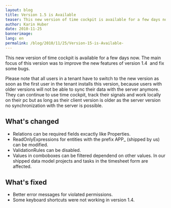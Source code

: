 ```yaml
---
layout: blog
title: Version 1.5 is Available 
teaser: This new version of time cockpit is available for a few days now. The main focus of this version was to improve the new features of version 1.4  and fix some bugs.
author: Karin Huber
date: 2010-11-25
bannerimage: 
lang: en
permalink: /blog/2010/11/25/Version-15-is-Available-
---
```


<p xmlns="http://www.w3.org/1999/xhtml">This new version of time cockpit is available for a few days now. The main focus of this version was to improve the new features of version 1.4  and fix some bugs.</p><p xmlns="http://www.w3.org/1999/xhtml">Please note that all users in a tenant have to switch to the new version as soon as the first user in the tenant installs this version, because users with older versions will not be able to sync their data with the server anymore. They can continue to use time cockpit, track their signals and work locally on their pc but as long as their client version is older as the server version no synchronization with the server is possible.</p><h2 xmlns="http://www.w3.org/1999/xhtml">What's changed</h2><ul xmlns="http://www.w3.org/1999/xhtml">
  <li>Relations can be required fields excactly like Properties.</li>
  <li>ReadOnlyExpressions for entities with the prefix APP_ (shipped by us) can be modified.</li>
  <li>ValidationRules can be disabled.</li>
  <li>Values in comboboxes can be filtered dependend on other values. In our shipped data model projects and tasks in the timesheet form are affected.</li>
</ul><h2 xmlns="http://www.w3.org/1999/xhtml">What's fixed</h2><ul xmlns="http://www.w3.org/1999/xhtml">
  <li>Better error messages for violated permissions.</li>
  <li>Some keyboard shortcuts were not working in version 1.4. </li>
</ul>